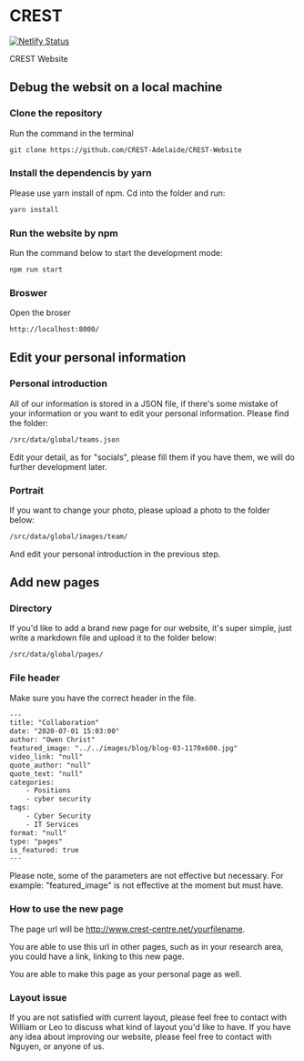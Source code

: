 # CREST

[![Netlify Status](https://api.netlify.com/api/v1/badges/efcf2069-6f69-4ea1-a805-22e7e2fd2d8a/deploy-status)](https://app.netlify.com/sites/elastic-nobel-53ea85/deploys)

CREST Website


## Debug the websit on a local machine


### Clone the repository

Run the command in the terminal
``` html
git clone https://github.com/CREST-Adelaide/CREST-Website

```

### Install the dependencis by yarn
Please use yarn install of npm.
Cd into the folder and run:
``` html
yarn install
```

### Run the website by npm
Run the command below to start the development mode:
``` html
npm run start
```
### Broswer
Open the broser
``` html
http://localhost:8000/
```

## Edit your personal information

### Personal introduction
All of our information is stored in a JSON file, if there's some mistake of your information or you want to edit your personal information. Please find the folder:
``` html
/src/data/global/teams.json
```
Edit your detail, as for "socials", please fill them if you have them, we will do further development later.

### Portrait
If you want to change your photo, please upload a photo to the folder below:
``` html
/src/data/global/images/team/
```

And edit your personal introduction in the previous step.


## Add new pages

### Directory
If you'd like to add a brand new page for our website, it's super simple, just write a markdown file and upload it to the folder below:
``` html
/src/data/global/pages/
```


### File header
Make sure you have the correct header in the file.

``` html
---
title: "Collaboration"
date: "2020-07-01 15:03:00"
author: "Owen Christ"
featured_image: "../../images/blog/blog-03-1170x600.jpg"
video_link: "null"
quote_author: "null"
quote_text: "null"
categories: 
    - Positions
    - cyber security
tags: 
    - Cyber Security
    - IT Services
format: "null"
type: "pages"
is_featured: true
---
```

Please note, some of the parameters are not effective but necessary.
For example: "featured_image" is not effective at the moment but must have.


### How to use the new page
The page url will be http://www.crest-centre.net/yourfilename.

You are able to use this url in other pages, such as in your research area, you could have a link, linking to this new page.

You are able to make this page as your personal page as well.


### Layout issue

If you are not satisfied with current layout, please feel free to contact with William or Leo to discuss what kind of layout you'd like to have.
If you have any idea about improving our website, please feel free to contact with Nguyen, or anyone of us.